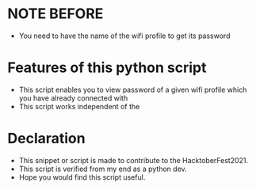 # NOTE BEFORE
- You need to have the name of the wifi profile to get its password
# Features of this python script
- This script enables you to view password of a given wifi profile which you have already connected with
- This script works independent of the 
# Declaration
- This snippet or script is made to contribute to the HacktoberFest2021.
- This script is verified from my end as a python dev.
- Hope you would find this script useful.